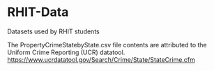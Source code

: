 # RHIT-Data
Datasets used by RHIT students

The PropertyCrimeStatebyState.csv file contents are attributed to the Uniform Crime Reporting (UCR) datatool.  https://www.ucrdatatool.gov/Search/Crime/State/StateCrime.cfm
